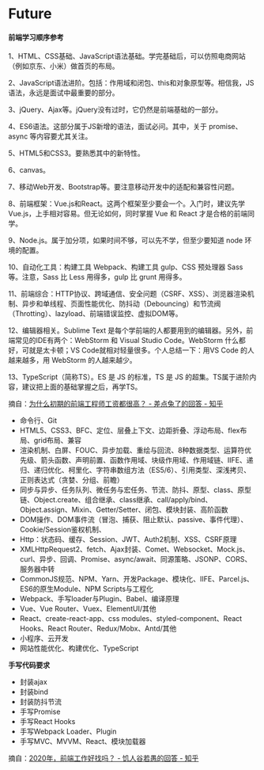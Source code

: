 # Future



#### 前端学习顺序参考

1、HTML、CSS基础、JavaScript语法基础。学完基础后，可以仿照电商网站（例如京东、小米）做首页的布局。

2、JavaScript语法进阶。包括：作用域和闭包、this和对象原型等。相信我，JS语法，永远是面试中最重要的部分。

3、jQuery、Ajax等。jQuery没有过时，它仍然是前端基础的一部分。

4、ES6语法。这部分属于JS新增的语法，面试必问。其中，关于 promise、async 等内容要尤其关注。

5、HTML5和CSS3。要熟悉其中的新特性。

6、canvas。

7、移动Web开发、Bootstrap等。要注意移动开发中的适配和兼容性问题。

8、前端框架：Vue.js和React。这两个框架至少要会一个。入门时，建议先学Vue.js，上手相对容易。但无论如何，同时掌握 Vue 和 React 才是合格的前端同学。

9、Node.js。属于加分项，如果时间不够，可以先不学，但至少要知道 node 环境的配置。

10、自动化工具：构建工具 Webpack、构建工具 gulp、CSS 预处理器 Sass 等。注意，Sass 比 Less 用得多，gulp 比 grunt 用得多。

11、前端综合：HTTP协议、跨域通信、安全问题（CSRF、XSS）、浏览器渲染机制、异步和单线程、页面性能优化、防抖动（Debouncing）和节流阀（Throtting）、lazyload、前端错误监控、虚拟DOM等。

12、编辑器相关。Sublime Text 是每个学前端的人都要用到的编辑器。另外，前端常见的IDE有两个：WebStorm 和 Visual Studio Code。WebStorm 什么都好，可就是太卡顿；VS Code就相对轻量很多。个人总结一下：用VS Code 的人越来越多，用 WebStorm 的人越来越少。

13、TypeScript（简称TS）。ES 是 JS 的标准，TS 是 JS 的超集。TS属于进阶内容，建议把上面的基础掌握之后，再学TS。

摘自：[为什么初期的前端工程师工资都很高？ - 差点兔了的回答 - 知乎](https://www.zhihu.com/question/34999421/answer/1265536336)





- 命令行、Git
- HTML5、CSS3、BFC、定位、层叠上下文、边距折叠、浮动布局、flex布局、grid布局、兼容
- 渲染机制、白屏、FOUC、异步加载、重绘与回流、8种数据类型、运算符优先级、箭头函数、声明前置、函数作用域、块级作用域、作用域链、IIFE、递归、递归优化、柯里化、字符串数组方法（ES5/6）、引用类型、深浅拷贝、正则表达式（贪婪、分组、前瞻）
- 同步与异步、任务队列、微任务与宏任务、节流、防抖、原型、class、原型链、Object.create、组合继承、class继承、call/apply/bind、Object.assign、Mixin、Getter/Setter、闭包、模块封装、高阶函数
- DOM操作、DOM事件流（冒泡、捕获、阻止默认、passive、事件代理）、Cookie/Session鉴权机制、
- Http：状态码、缓存、Session、JWT、Auth2机制、XSS、CSRF原理
- XMLHttpRequest2、fetch、Ajax封装、Comet、Websocket、Mock.js、curl、异步、回调、Promise、async/await、同源策略、JSONP、CORS、服务器中转
- CommonJS规范、NPM、Yarn、开发Package、模块化、IIFE、Parcel.js、ES6的原生Module、NPM Scripts与工程化
- Webpack、手写loader与Plugin、Babel、编译原理
- Vue、Vue Router、Vuex、ElementUI/其他
- React、create-react-app、css modules、styled-component、React Hooks、React Router、Redux/Mobx、Antd/其他
- 小程序、云开发
- 网站性能优化、构建优化、TypeScript

**手写代码要求**

- 封装ajax
- 封装bind
- 封装防抖节流
- 手写Promise
- 手写React Hooks
- 手写Webpack Loader、Plugin
- 手写MVC、MVVM、React、模块加载器

摘自：[2020年，前端工作好找吗？ - 饥人谷若愚的回答 - 知乎](https://www.zhihu.com/question/407227582/answer/1389395178)
